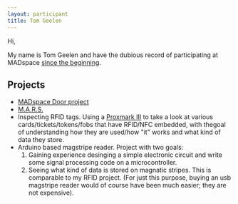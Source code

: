 ```yaml
---
layout: participant
title: Tom Geelen
---
```


Hi,

My name is Tom Geelen and have the dubious record of participating at MADspace [since the beginning](/history.html).

Projects
--------

 * [MADspace Door project](/projects/madspace-door.html)
 * [M.A.R.S.](/projects/mars.html)
 * Inspecting RFID tags. Using a [Proxmark III](https://proxmark.org/) to take a look at various cards/tickets/tokens/fobs that have RFID/NFC embedded, with thegoal of understanding how they are used/how "it" works and what kind of data they store.
 * Arduino based magstripe reader. Project with two goals:
   1. Gaining experience desinging a simple electronic circuit and write some signal processing code on a microcontroller.
   2. Seeing what kind of data is stored on magnatic stripes. This is comparable to my RFID project. (For just this purpose, buying an usb magstripe reader would of course have been much easier; they are not expensive).

